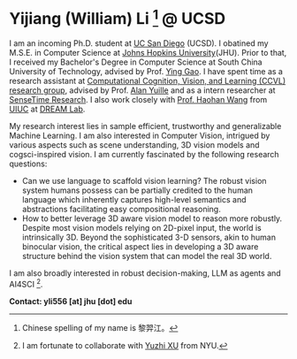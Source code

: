 # Yijiang (William) Li [^1] @ UCSD


I am an incoming Ph.D. student at [UC San Diego](https://ucsd.edu/) (UCSD). I obatined my M.S.E. in Computer Science at [Johns Hopkins University](https://www.jhu.edu/)(JHU). Prior to that, I received my Bachelor's Degree in Computer Science at South China University of Technology, advised by Prof. [Ying Gao](https://www.scholat.com/gaoying26.en). I have spent time as a research assistant at [Computational Cognition, Vision, and Learning (CCVL) research group](https://ccvl.jhu.edu/), advised by Prof. [Alan Yuille](https://www.cs.jhu.edu/~ayuille/) and as a intern researcher at [SenseTime Research](https://www.sensetime.com/). I also work closely with [Prof. Haohan Wang](https://haohanwang.github.io/) from [UIUC](https://illinois.edu/) at [DREAM Lab](https://dreamlabuiuc.github.io/).

My research interest lies in sample efficient, trustworthy and generalizable Machine Learning. I am also interested in Computer Vision, intrigued by various aspects such as scene understanding, 3D vision models and cogsci-inspired vision. I am currently fascinated by the following research questions:
- Can we use language to scaffold vision learning? The robust vision system humans possess can be partially credited to the human language which
inherently captures high-level semantics and abstractions facilitating easy compositional reasoning.
- How to better leverage 3D aware vision model to reason more robustly. Despite most vision models relying on 2D-pixel input, the world is intrinsically 3D. Beyond the sophisticated 3-D sensors, akin to human binocular vision, the critical aspect lies in developing a 3D aware structure behind the vision system that can model the real 3D world. 

I am also broadly interested in robust decision-making, LLM as agents and AI4SCI [^2]. 
<!-- I am fortunate to have the opportunity to collaborate with [Wufei](https://wufeim.github.io/), [Zhuowan](https://lizw14.github.io/) from JHU, [Ning Yu](https://ningyu1991.github.io/) from Salesforce and [Yuzhi XU](https://scholar.google.com/citations?user=jiUlHrUAAAAJ&hl=zh-CN) from NYU. -->

**Contact: yli556 [at] jhu [dot] edu**

<!-- <a href="https://clustrmaps.com/site/1by3o"  title="Visit tracker"><img src="//www.clustrmaps.com/map_v2.png?d=pi_aBfz8hTCBS3WHemYOzgxUrTI0ZhA9NxrqTe8uKw4&cl=ffffff" /></a> -->
<!-- <script type="text/javascript" id="clstr_globe" src="//clustrmaps.com/globe.js?d=pi_aBfz8hTCBS3WHemYOzgxUrTI0ZhA9NxrqTe8uKw4"></script> -->
<!-- <div class="clustrmaps-container">
        <script type="text/javascript" id="clstr_globe" src="//clustrmaps.com/globe.js?d=pi_aBfz8hTCBS3WHemYOzgxUrTI0ZhA9NxrqTe8uKw4"></script>
</div> -->

[^1]: Chinese spelling of my name is 黎羿江。
[^2]: I am fortunate to collaborate with [Yuzhi XU](https://scholar.google.com/citations?user=jiUlHrUAAAAJ&hl=zh-CN) from NYU.